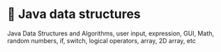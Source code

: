# :brown_heart: Java data structures
Java Data Structures and Algorithms, user input, expression, GUI, Math, random numbers, if, switch, logical operators, array, 2D array, etc

